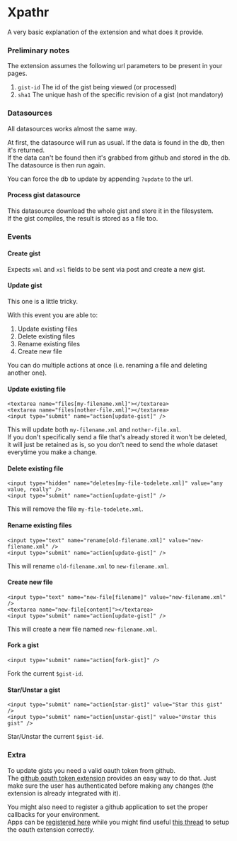 

# Xpathr

A very basic explanation of the extension and what does it provide.

### Preliminary notes
The extension assumes the following url parameters to be present in your pages.

1. `gist-id` The id of the gist being viewed (or processed)
2. `sha1` The unique hash of the specific revision of a gist (not mandatory)


### Datasources
All datasources works almost the same way.

At first, the datasource will run as usual. If the data is found in the db, then it's returned.  
If the data can't be found then it's grabbed from github and stored in the db. The datasource is then run again.

You can force the db to update by appending `?update` to the url.


#### Process gist datasource
This datasource download the whole gist and store it in the filesystem.  
If the gist compiles, the result is stored as a file too.


### Events


#### Create gist
Expects `xml` and `xsl` fields to be sent via post and create a new gist.

#### Update gist
This one is a little tricky.

With this event you are able to:

1. Update existing files
2. Delete existing files
3. Rename existing files
4. Create new file

You can do multiple actions at once (i.e. renaming a file and deleting another one).

#### Update existing file

	<textarea name="files[my-filename.xml]"></textarea>
	<textarea name="files[nother-file.xml]"></textarea>
	<input type="submit" name="action[update-gist]" />

This will update both `my-filename.xml` and `nother-file.xml`.  
If you don't specifically send a file that's already stored it won't be 
deleted, it will just be retained as is, so you don't need to send the 
whole dataset everytime you make a change.


#### Delete existing file

	<input type="hidden" name="deletes[my-file-todelete.xml]" value="any value, really" />
	<input type="submit" name="action[update-gist]" />

This will remove the file `my-file-todelete.xml`.


#### Rename existing files

	<input type="text" name="rename[old-filename.xml]" value="new-filename.xml" />
	<input type="submit" name="action[update-gist]" />

This will rename `old-filename.xml` to `new-filename.xml`.


#### Create new file

	<input type="text" name="new-file[filename]" value="new-filename.xml" />
	<textarea name="new-file[content]"></textarea>
	<input type="submit" name="action[update-gist]" />

This will create a new file named `new-filename.xml`.




#### Fork a gist

	<input type="submit" name="action[fork-gist]" />

Fork the current `$gist-id`.




#### Star/Unstar a gist

	<input type="submit" name="action[star-gist]" value="Star this gist" />
	<input type="submit" name="action[unstar-gist]" value="Unstar this gist" />

Star/Unstar the current `$gist-id`.




### Extra

To update gists you need a valid oauth token from github.  
The [github oauth token extension](https://github.com/symphony-dev/GitHubOAuth) provides 
an easy way to do that.
Just make sure the user has authenticated before making any changes (the extension is already integrated with it).

You might also need to register a github application to set the proper callbacks for your environment.  
Apps can be [registered here](https://github.com/account/applications) while you might find 
useful [this thread](http://symphony-cms.com/discuss/thread/78058/1/#position-9) to 
setup the oauth extension correctly.

